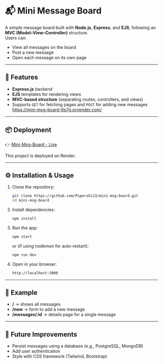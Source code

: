 # 📬 Mini Message Board

A simple message board built with **Node.js**, **Express**, and **EJS**, following an **MVC (Model–View–Controller)** structure.  
Users can:
- View all messages on the board
- Post a new message
- Open each message on its own page

---

## 🚀 Features
- **Express.js** backend
- **EJS** templates for rendering views
- **MVC-based structure** (separating routes, controllers, and views)
- Supports `GET` for fetching pages and `POST` for adding new messages
https://mini-msg-board-6p7g.onrender.com/
---

## 📦 Deployment
👉 [Mini-Msg-Board - Live](https://mini-msg-board-6p7g.onrender.com/)

This project is deployed on Render.

---

## ⚙️ Installation & Usage

1. Clone the repository:
   ```bash
   git clone https://github.com/Piperski13/mini-msg-board.git
   cd mini-msg-board
2. Install dependencies:
   ```bash
   npm install
3. Run the app:
   ```bash
   npm start
   ```
    or (if using nodemon for auto-restart):
    ```bash
    npm run dev
    ```
4. Open in your browser:
   ```bash
   http://localhost:3000
---

## 📝 Example
- **/** → shows all messages
- **/new** → form to add a new message
- **/messages/:id** → details page for a single message

---

## 🔮 Future Improvements
- Persist messages using a database (e.g., PostgreSQL, MongoDB)
- Add user authentication
- Style with CSS framework (Tailwind, Bootstrap)
  
